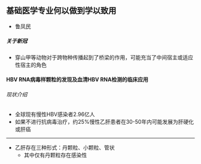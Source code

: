 ## 基础医学专业何以做到学以致用
- 鲁凤民
##### 关于新冠
- 穿山甲等动物对于跨物种传播起到了桥梁的作用，可能充当了中间宿主或适应性宿主的角色
#### HBV RNA病毒样颗粒的发现及血清HBV RNA检测的临床应用
###### 现状介绍
- 全球现有慢性HBV感染者2.96亿人
- 如果不进行抗病毒治疗，约25%慢性乙肝患者在30-50年内可能发展为肝硬化或肝癌
---

- 乙肝存在三种形式：丹颗粒、小颗粒、管状
	- 其中仅有丹颗粒存在感染性








